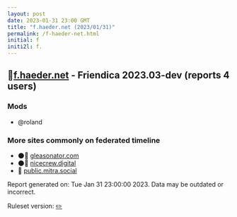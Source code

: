 ```yaml
---
layout: post
date: 2023-01-31 23:00 GMT
title: "f.haeder.net (2023/01/31)"
permalink: /f-haeder-net.html
initial: f
initi2l: f.
---
```


## 🐘[f.haeder.net](https://f.haeder.net) - Friendica 2023.03-dev (reports 4 users)

### Mods
 * @roland

### More sites commonly on federated timeline

* 🌑🧸 [gleasonator.com](/gleasonator-com.html)
* 🌑🧸 [nicecrew.digital](/nicecrew-digital.html)
* 🐘 [public.mitra.social](/public-mitra-social.html)

Report generated on: Tue Jan 31 23:00:00 2023. Data may be outdated or incorrect.

Ruleset version: [✏️](/version-pencil)
